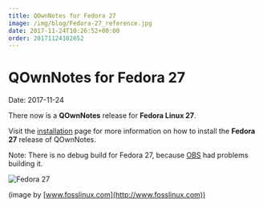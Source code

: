 ```yaml
---
title: QOwnNotes for Fedora 27
image: /img/blog/Fedora-27_reference.jpg
date: 2017-11-24T10:26:52+00:00
order: 20171124102652
---
```


# QOwnNotes for Fedora 27

<v-subheader class="blog">Date: 2017-11-24</v-subheader>

There now is a **QOwnNotes** release for **Fedora Linux 27**.

Visit the [installation](https://www.qownnotes.org/installation/fedora.html) page for more information on how to install the **Fedora 27** release of QOwnNotes.

Note: There is no debug build for Fedora 27, because [OBS](https://build.opensuse.org/package/show/home:pbek:QOwnNotes/desktop) had problems building it.

 ![Fedora 27](/img/blog/Fedora-27_reference.jpg "Fedora 27")
 
 (image by [www.fosslinux.com](http://www.fosslinux.com))